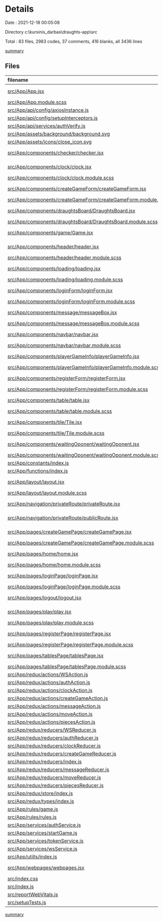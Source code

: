 # Details

Date : 2021-12-18 00:05:08

Directory c:\kursinis_darbas\draughts-app\src

Total : 83 files,  2983 codes, 37 comments, 416 blanks, all 3436 lines

[summary](results.md)

## Files
| filename | language | code | comment | blank | total |
| :--- | :--- | ---: | ---: | ---: | ---: |
| [src/App/App.jsx](/src/App/App.jsx) | JavaScript React | 10 | 0 | 3 | 13 |
| [src/App/App.module.scss](/src/App/App.module.scss) | SCSS | 12 | 0 | 3 | 15 |
| [src/App/api/config/axiosInstance.js](/src/App/api/config/axiosInstance.js) | JavaScript | 9 | 0 | 4 | 13 |
| [src/App/api/config/setupInterceptors.js](/src/App/api/config/setupInterceptors.js) | JavaScript | 44 | 0 | 10 | 54 |
| [src/App/api/services/authVerify.js](/src/App/api/services/authVerify.js) | JavaScript | 21 | 0 | 7 | 28 |
| [src/App/assets/background/background.svg](/src/App/assets/background/background.svg) | XML | 1 | 0 | 0 | 1 |
| [src/App/assets/icons/close_icon.svg](/src/App/assets/icons/close_icon.svg) | XML | 1 | 0 | 0 | 1 |
| [src/App/components/checker/checker.jsx](/src/App/components/checker/checker.jsx) | JavaScript React | 12 | 0 | 3 | 15 |
| [src/App/components/clock/clock.jsx](/src/App/components/clock/clock.jsx) | JavaScript React | 31 | 0 | 10 | 41 |
| [src/App/components/clock/clock.module.scss](/src/App/components/clock/clock.module.scss) | SCSS | 0 | 0 | 1 | 1 |
| [src/App/components/createGameForm/createGameForm.jsx](/src/App/components/createGameForm/createGameForm.jsx) | JavaScript React | 79 | 0 | 10 | 89 |
| [src/App/components/createGameForm/createGameForm.module.scss](/src/App/components/createGameForm/createGameForm.module.scss) | SCSS | 55 | 1 | 5 | 61 |
| [src/App/components/draughtsBoard/DraughtsBoard.jsx](/src/App/components/draughtsBoard/DraughtsBoard.jsx) | JavaScript React | 294 | 9 | 50 | 353 |
| [src/App/components/draughtsBoard/DraughtsBoard.module.scss](/src/App/components/draughtsBoard/DraughtsBoard.module.scss) | SCSS | 9 | 0 | 1 | 10 |
| [src/App/components/game/Game.jsx](/src/App/components/game/Game.jsx) | JavaScript React | 35 | 0 | 10 | 45 |
| [src/App/components/header/header.jsx](/src/App/components/header/header.jsx) | JavaScript React | 17 | 0 | 2 | 19 |
| [src/App/components/header/header.module.scss](/src/App/components/header/header.module.scss) | SCSS | 3 | 0 | 1 | 4 |
| [src/App/components/loading/loading.jsx](/src/App/components/loading/loading.jsx) | JavaScript React | 20 | 0 | 3 | 23 |
| [src/App/components/loading/loading.module.scss](/src/App/components/loading/loading.module.scss) | SCSS | 81 | 0 | 1 | 82 |
| [src/App/components/loginForm/loginForm.jsx](/src/App/components/loginForm/loginForm.jsx) | JavaScript React | 108 | 0 | 15 | 123 |
| [src/App/components/loginForm/loginForm.module.scss](/src/App/components/loginForm/loginForm.module.scss) | SCSS | 66 | 1 | 6 | 73 |
| [src/App/components/message/messageBox.jsx](/src/App/components/message/messageBox.jsx) | JavaScript React | 16 | 0 | 4 | 20 |
| [src/App/components/message/messageBox.module.scss](/src/App/components/message/messageBox.module.scss) | SCSS | 30 | 0 | 1 | 31 |
| [src/App/components/navbar/navbar.jsx](/src/App/components/navbar/navbar.jsx) | JavaScript React | 72 | 0 | 4 | 76 |
| [src/App/components/navbar/navbar.module.scss](/src/App/components/navbar/navbar.module.scss) | SCSS | 111 | 0 | 18 | 129 |
| [src/App/components/playerGameInfo/playerGameInfo.jsx](/src/App/components/playerGameInfo/playerGameInfo.jsx) | JavaScript React | 13 | 0 | 2 | 15 |
| [src/App/components/playerGameInfo/playerGameInfo.module.scss](/src/App/components/playerGameInfo/playerGameInfo.module.scss) | SCSS | 17 | 0 | 2 | 19 |
| [src/App/components/registerForm/registerForm.jsx](/src/App/components/registerForm/registerForm.jsx) | JavaScript React | 130 | 0 | 17 | 147 |
| [src/App/components/registerForm/registerForm.module.scss](/src/App/components/registerForm/registerForm.module.scss) | SCSS | 66 | 1 | 6 | 73 |
| [src/App/components/table/table.jsx](/src/App/components/table/table.jsx) | JavaScript React | 92 | 0 | 9 | 101 |
| [src/App/components/table/table.module.scss](/src/App/components/table/table.module.scss) | SCSS | 0 | 0 | 1 | 1 |
| [src/App/components/tile/Tile.jsx](/src/App/components/tile/Tile.jsx) | JavaScript React | 39 | 0 | 5 | 44 |
| [src/App/components/tile/Tile.module.scss](/src/App/components/tile/Tile.module.scss) | SCSS | 34 | 0 | 6 | 40 |
| [src/App/components/waitingOponent/waitingOponent.jsx](/src/App/components/waitingOponent/waitingOponent.jsx) | JavaScript React | 13 | 0 | 2 | 15 |
| [src/App/components/waitingOponent/waitingOponent.module.scss](/src/App/components/waitingOponent/waitingOponent.module.scss) | SCSS | 14 | 0 | 3 | 17 |
| [src/App/constants/index.js](/src/App/constants/index.js) | JavaScript | 64 | 0 | 7 | 71 |
| [src/App/functions/index.js](/src/App/functions/index.js) | JavaScript | 38 | 0 | 5 | 43 |
| [src/App/layout/layout.jsx](/src/App/layout/layout.jsx) | JavaScript React | 17 | 0 | 2 | 19 |
| [src/App/layout/layout.module.scss](/src/App/layout/layout.module.scss) | SCSS | 7 | 0 | 1 | 8 |
| [src/App/navigation/privateRoute/privateRoute.jsx](/src/App/navigation/privateRoute/privateRoute.jsx) | JavaScript React | 8 | 0 | 4 | 12 |
| [src/App/navigation/privateRoute/publicRoute.jsx](/src/App/navigation/privateRoute/publicRoute.jsx) | JavaScript React | 8 | 0 | 4 | 12 |
| [src/App/pages/createGamePage/createGamePage.jsx](/src/App/pages/createGamePage/createGamePage.jsx) | JavaScript React | 8 | 0 | 2 | 10 |
| [src/App/pages/createGamePage/createGamePage.module.scss](/src/App/pages/createGamePage/createGamePage.module.scss) | SCSS | 0 | 0 | 1 | 1 |
| [src/App/pages/home/home.jsx](/src/App/pages/home/home.jsx) | JavaScript React | 5 | 0 | 3 | 8 |
| [src/App/pages/home/home.module.scss](/src/App/pages/home/home.module.scss) | SCSS | 0 | 0 | 1 | 1 |
| [src/App/pages/loginPage/loginPage.jsx](/src/App/pages/loginPage/loginPage.jsx) | JavaScript React | 5 | 0 | 2 | 7 |
| [src/App/pages/loginPage/loginPage.module.scss](/src/App/pages/loginPage/loginPage.module.scss) | SCSS | 0 | 0 | 1 | 1 |
| [src/App/pages/logout/logout.jsx](/src/App/pages/logout/logout.jsx) | JavaScript React | 15 | 0 | 5 | 20 |
| [src/App/pages/play/play.jsx](/src/App/pages/play/play.jsx) | JavaScript React | 34 | 0 | 3 | 37 |
| [src/App/pages/play/play.module.scss](/src/App/pages/play/play.module.scss) | SCSS | 3 | 0 | 1 | 4 |
| [src/App/pages/registerPage/registerPage.jsx](/src/App/pages/registerPage/registerPage.jsx) | JavaScript React | 10 | 0 | 3 | 13 |
| [src/App/pages/registerPage/registerPage.module.scss](/src/App/pages/registerPage/registerPage.module.scss) | SCSS | 0 | 0 | 1 | 1 |
| [src/App/pages/tablesPage/tablesPage.jsx](/src/App/pages/tablesPage/tablesPage.jsx) | JavaScript React | 11 | 0 | 2 | 13 |
| [src/App/pages/tablesPage/tablesPage.module.scss](/src/App/pages/tablesPage/tablesPage.module.scss) | SCSS | 0 | 0 | 1 | 1 |
| [src/App/redux/actions/WSAction.js](/src/App/redux/actions/WSAction.js) | JavaScript | 34 | 12 | 9 | 55 |
| [src/App/redux/actions/authAction.js](/src/App/redux/actions/authAction.js) | JavaScript | 39 | 0 | 9 | 48 |
| [src/App/redux/actions/clockAction.js](/src/App/redux/actions/clockAction.js) | JavaScript | 17 | 0 | 3 | 20 |
| [src/App/redux/actions/createGameAction.js](/src/App/redux/actions/createGameAction.js) | JavaScript | 11 | 0 | 3 | 14 |
| [src/App/redux/actions/messageAction.js](/src/App/redux/actions/messageAction.js) | JavaScript | 8 | 0 | 2 | 10 |
| [src/App/redux/actions/moveAction.js](/src/App/redux/actions/moveAction.js) | JavaScript | 15 | 0 | 3 | 18 |
| [src/App/redux/actions/piecesAction.js](/src/App/redux/actions/piecesAction.js) | JavaScript | 12 | 0 | 3 | 15 |
| [src/App/redux/reducers/WSReducer.js](/src/App/redux/reducers/WSReducer.js) | JavaScript | 35 | 0 | 4 | 39 |
| [src/App/redux/reducers/authReducer.js](/src/App/redux/reducers/authReducer.js) | JavaScript | 35 | 0 | 3 | 38 |
| [src/App/redux/reducers/clockReducer.js](/src/App/redux/reducers/clockReducer.js) | JavaScript | 34 | 0 | 4 | 38 |
| [src/App/redux/reducers/createGameReducer.js](/src/App/redux/reducers/createGameReducer.js) | JavaScript | 21 | 0 | 4 | 25 |
| [src/App/redux/reducers/index.js](/src/App/redux/reducers/index.js) | JavaScript | 17 | 0 | 1 | 18 |
| [src/App/redux/reducers/messageReducer.js](/src/App/redux/reducers/messageReducer.js) | JavaScript | 13 | 0 | 4 | 17 |
| [src/App/redux/reducers/moveReducer.js](/src/App/redux/reducers/moveReducer.js) | JavaScript | 21 | 0 | 4 | 25 |
| [src/App/redux/reducers/piecesReducer.js](/src/App/redux/reducers/piecesReducer.js) | JavaScript | 21 | 0 | 4 | 25 |
| [src/App/redux/store/index.js](/src/App/redux/store/index.js) | JavaScript | 10 | 0 | 4 | 14 |
| [src/App/redux/types/index.js](/src/App/redux/types/index.js) | JavaScript | 23 | 0 | 4 | 27 |
| [src/App/rules/game.js](/src/App/rules/game.js) | JavaScript | 190 | 0 | 23 | 213 |
| [src/App/rules/rules.js](/src/App/rules/rules.js) | JavaScript | 432 | 6 | 24 | 462 |
| [src/App/services/authService.js](/src/App/services/authService.js) | JavaScript | 22 | 0 | 2 | 24 |
| [src/App/services/startGame.js](/src/App/services/startGame.js) | JavaScript | 13 | 0 | 3 | 16 |
| [src/App/services/tokenService.js](/src/App/services/tokenService.js) | JavaScript | 31 | 0 | 8 | 39 |
| [src/App/services/wsService.js](/src/App/services/wsService.js) | JavaScript | 0 | 0 | 1 | 1 |
| [src/App/utills/index.js](/src/App/utills/index.js) | JavaScript | 20 | 0 | 2 | 22 |
| [src/App/webpages/webpages.jsx](/src/App/webpages/webpages.jsx) | JavaScript React | 75 | 0 | 2 | 77 |
| [src/index.css](/src/index.css) | CSS | 12 | 0 | 2 | 14 |
| [src/index.js](/src/index.js) | JavaScript | 21 | 3 | 4 | 28 |
| [src/reportWebVitals.js](/src/reportWebVitals.js) | JavaScript | 12 | 0 | 2 | 14 |
| [src/setupTests.js](/src/setupTests.js) | JavaScript | 1 | 4 | 1 | 6 |

[summary](results.md)